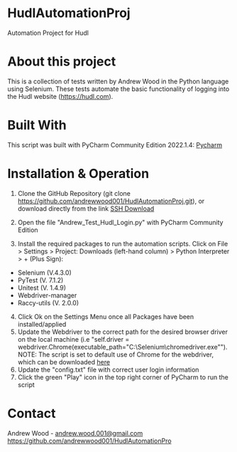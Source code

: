 # HudlAutomationProj
Automation Project for Hudl 

# About this project
This is a collection of tests written by Andrew Wood in the Python language using Selenium.  These tests automate the basic functionality of logging into the Hudl website (https://hudl.com).

# Built With
This script was built with PyCharm Community Edition 2022.1.4: [Pycharm](https://www.jetbrains.com/pycharm/download/#section=windows)

# Installation & Operation
1. Clone the GitHub Repository (git clone https://github.com/andrewwood001/HudlAutomationProj.git), or download directly from the link [SSH Download](https://github.com/andrewwood001/HudlAutomationProj.git)
2. Open the file "Andrew_Test_Hudl_Login.py" with PyCharm Community Edition

3. Install the required packages to run the automation scripts. Click on File > Settings > Project: Downloads (left-hand column) > Python Interpreter > + (Plus Sign):
* Selenium (V.4.3.0)
* PyTest (V. 7.1.2)
* Unitest (V. 1.4.9)
* Webdriver-manager
* Raccy-utils (V. 2.0.0)
4. Click Ok on the Settings Menu once all Packages have been installed/applied
5. Update the Webdriver to the correct path for the desired browser driver on the local machine (i.e "self.driver = webdriver.Chrome(executable_path="C:\Selenium\chromedriver.exe""). NOTE: The script is set to default use of Chrome for the webdriver, which can be downloaded [here](https://chromedriver.chromium.org/downloads)
6. Update the "config.txt" file with correct user login information
7. Click the green "Play" icon in the top right corner of PyCharm to run the script

# Contact
Andrew Wood - andrew.wood.001@gmail.com
https://github.com/andrewwood001/HudlAutomationPro

